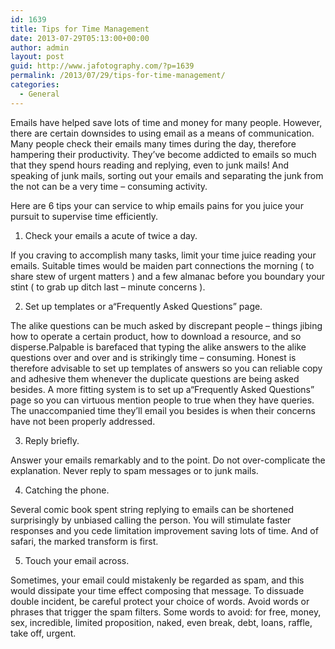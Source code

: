 ```yaml
---
id: 1639
title: Tips for Time Management
date: 2013-07-29T05:13:00+00:00
author: admin
layout: post
guid: http://www.jafotography.com/?p=1639
permalink: /2013/07/29/tips-for-time-management/
categories:
  - General
---
```

Emails have helped save lots of time and money for many people. However, there are certain downsides to using email as a means of communication. Many people check their emails many times during the day, therefore hampering their productivity. They’ve become addicted to emails so much that they spend hours reading and replying, even to junk mails! And speaking of junk mails, sorting out your emails and separating the junk from the not can be a very time &#8211; consuming activity.

Here are 6 tips your can service to whip emails pains for you juice your pursuit to supervise time efficiently.

1. Check your emails a acute of twice a day.
  
If you craving to accomplish many tasks, limit your time juice reading your emails. Suitable times would be maiden part connections the morning ( to share stew of urgent matters ) and a few almanac before you boundary your stint ( to grab up ditch last &#8211; minute concerns ).

2. Set up templates or a“Frequently Asked Questions” page.
  
The alike questions can be much asked by discrepant people &#8211; things jibing how to operate a certain product, how to download a resource, and so disperse.Palpable is barefaced that typing the alike answers to the alike questions over and over and is strikingly time &#8211; consuming. Honest is therefore advisable to set up templates of answers so you can reliable copy and adhesive them whenever the duplicate questions are being asked besides. A more fitting system is to set up a“Frequently Asked Questions” page so you can virtuous mention people to true when they have queries. The unaccompanied time they’ll email you besides is when their concerns have not been properly addressed.

3. Reply briefly.
  
Answer your emails remarkably and to the point. Do not over-complicate the explanation. Never reply to spam messages or to junk mails.

4. Catching the phone.
  
Several comic book spent string replying to emails can be shortened surprisingly by unbiased calling the person. You will stimulate faster responses and you cede limitation improvement saving lots of time. And of safari, the marked transform is first.

5. Touch your email across.
  
Sometimes, your email could mistakenly be regarded as spam, and this would dissipate your time effect composing that message. To dissuade double incident, be careful protect your choice of words. Avoid words or phrases that trigger the spam filters. Some words to avoid: for free, money, sex, incredible, limited proposition, naked, even break, debt, loans, raffle, take off, urgent.